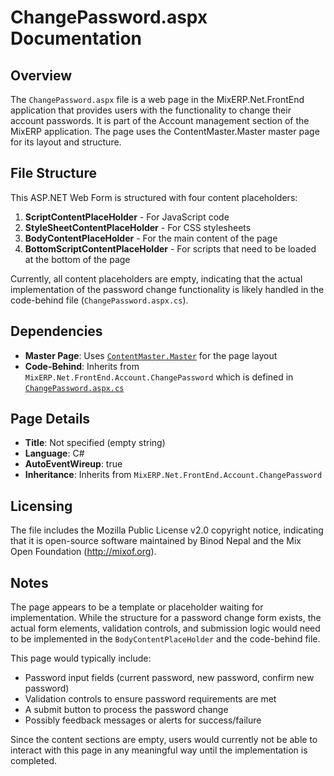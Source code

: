 # ChangePassword.aspx Documentation

## Overview

The `ChangePassword.aspx` file is a web page in the MixERP.Net.FrontEnd application that provides users with the functionality to change their account passwords. It is part of the Account management section of the MixERP application. The page uses the ContentMaster.Master master page for its layout and structure.

## File Structure

This ASP.NET Web Form is structured with four content placeholders:

1. **ScriptContentPlaceHolder** - For JavaScript code
2. **StyleSheetContentPlaceHolder** - For CSS stylesheets
3. **BodyContentPlaceHolder** - For the main content of the page
4. **BottomScriptContentPlaceHolder** - For scripts that need to be loaded at the bottom of the page

Currently, all content placeholders are empty, indicating that the actual implementation of the password change functionality is likely handled in the code-behind file (`ChangePassword.aspx.cs`).

## Dependencies

- **Master Page**: Uses [`ContentMaster.Master`](../ContentMaster.Master.md) for the page layout
- **Code-Behind**: Inherits from `MixERP.Net.FrontEnd.Account.ChangePassword` which is defined in [`ChangePassword.aspx.cs`](ChangePassword.aspx.cs.md)

## Page Details

- **Title**: Not specified (empty string)
- **Language**: C#
- **AutoEventWireup**: true
- **Inheritance**: Inherits from `MixERP.Net.FrontEnd.Account.ChangePassword`

## Licensing

The file includes the Mozilla Public License v2.0 copyright notice, indicating that it is open-source software maintained by Binod Nepal and the Mix Open Foundation (http://mixof.org).

## Notes

The page appears to be a template or placeholder waiting for implementation. While the structure for a password change form exists, the actual form elements, validation controls, and submission logic would need to be implemented in the `BodyContentPlaceHolder` and the code-behind file.

This page would typically include:
- Password input fields (current password, new password, confirm new password)
- Validation controls to ensure password requirements are met
- A submit button to process the password change
- Possibly feedback messages or alerts for success/failure

Since the content sections are empty, users would currently not be able to interact with this page in any meaningful way until the implementation is completed.